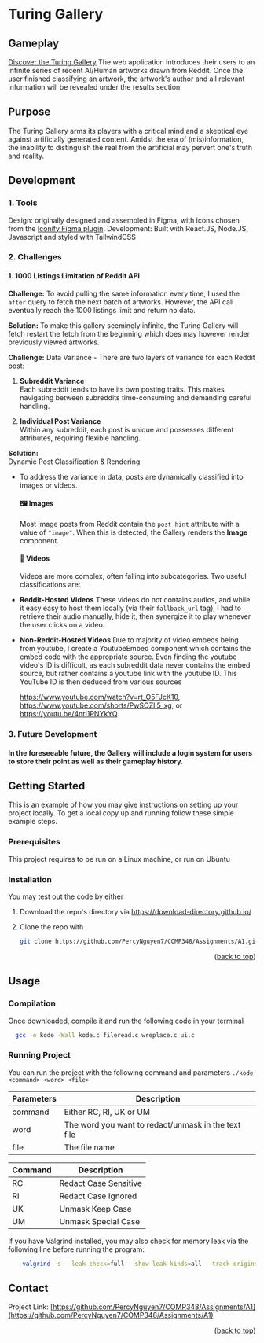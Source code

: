 <!-- PROJECT SHIELDS -->
<!--
*** I'm using markdown "reference style" links for readability.
*** Reference links are enclosed in brackets [ ] instead of parentheses ( ).
*** See the bottom of this document for the declaration of the reference variables
*** for contributors-url, forks-url, etc. This is an optional, concise syntax you may use.
*** https://www.markdownguide.org/basic-syntax/#reference-style-links
-->
<!--[![Contributors][contributors-shield]][contributors-url]
[![Forks][forks-shield]][forks-url]
[![Stargazers][stars-shield]][stars-url]
[![Issues][issues-shield]][issues-url]
[![LinkedIn][linkedin-shield]][linkedin-url] -->



<!-- PROJECT LOGO -->
<br />

<!--   <a href="https://github.com/PercyNguyen7/COMP348/Assignments/A1">
    <img src="images/logo.png" alt="Logo" width="80" height="80">
  </a> -->

# Turing Gallery

## Gameplay
[Discover the Turing Gallery](https://turinggallery.netlify.app/)
The web application introduces their users to an infinite series of recent AI/Human artworks drawn from Reddit. Once the user finished classifying an artwork, the artwork's author and all relevant information will be revealed under the results section. 

## Purpose
The Turing Gallery arms its players with a critical mind and a skeptical eye against artificially generated content.
Amidst the era of (mis)information, the inability to distinguish the real from the artificial may pervert one's truth and reality.

<!-- USAGE EXAMPLES -->
## Development

### 1. Tools
Design: originally designed and assembled in Figma, with icons chosen from the [Iconify Figma plugin](https://iconify.design/). 
Development: Built with React.JS, Node.JS, Javascript and styled with TailwindCSS

### 2. Challenges
#### 1. 1000 Listings Limitation of Reddit API
**Challenge:** 
To avoid pulling the same information every time, I used the `after` query to fetch the next batch of artworks. However, the API call eventually reach the 1000 listings limit and return no data.   

**Solution:** 
To make this gallery seemingly infinite, the Turing Gallery will fetch restart the fetch from the beginning which does may however render previously viewed artworks.  

**Challenge:** Data Variance - There are two layers of variance for each Reddit post:

1. **Subreddit Variance**  
   Each subreddit tends to have its own posting traits. This makes navigating between subreddits time-consuming and demanding careful handling.

2. **Individual Post Variance**  
   Within any subreddit, each post is unique and possesses different attributes, requiring flexible handling.

**Solution:**  
Dynamic Post Classification & Rendering
 * To address the variance in data, posts are dynamically classified into images or videos.

   #### 🖼️ Images
   Most image posts from Reddit contain the `post_hint` attribute with a value of `"image"`.
   When this is detected, the Gallery renders the **Image** component.

   #### 🎥 Videos
   Videos are more complex, often falling into subcategories. Two useful classifications are:

- **Reddit-Hosted Videos**
   These videos do not contains audios, and while it easy easy to host them locally (via their `fallback_url` tag), I had to retrieve their audio manually, hide it, then synergize it to play whenever the user clicks on a video.
  
- **Non-Reddit-Hosted Videos**
   Due to majority of video embeds being from youtube, I create a YoutubeEmbed component which contains the embed code with the appropriate source. Even finding the youtube video's ID is difficult, as each subreddit data never contains the embed source, but rather contains a youtube link with the youtube ID. This YouTube ID is then deduced from various sources

   https://www.youtube.com/watch?v=rt_O5FJcK10, https://www.youtube.com/shorts/PwSOZli5_xg, or https://youtu.be/4nrl1PNYkYQ.


### 3. Future Development
#### In the foreseeable future, the Gallery will include a login system for users to store their point as well as their gameplay history.  


<!-- ABOUT THE PROJECT -->
<!--## About The Project

[![Product Name Screen Shot][product-screenshot]](https://example.com) 

Here's a blank template to get started. To avoid retyping too much info, do a search and replace with your text editor for the following: `PercyNguyen7`, `COMP348/Assignments/A1`, , `PercyNguyen`, `project_title`, `project_description`

<p align="right">(<a href="#readme-top">back to top</a>)</p>



### Built With
* [![Svelte][Svelte.dev]][Svelte-url]
* [![Laravel][Laravel.com]][Laravel-url]
* [![Bootstrap][Bootstrap.com]][Bootstrap-url]
* [![JQuery][JQuery.com]][JQuery-url]

<p align="right">(<a href="#readme-top">back to top</a>)</p>


* [![Next][Next.js]][Next-url]
* [![React][React.js]][React-url]
* [![Vue][Vue.js]][Vue-url]
* [![Angular][Angular.io]][Angular-url] -->


<!-- GETTING STARTED -->
## Getting Started
This is an example of how you may give instructions on setting up your project locally.
To get a local copy up and running follow these simple example steps.

### Prerequisites
This project requires to be run on a Linux machine, or run on Ubuntu

### Installation
You may test out the code by either
1. Download the repo's directory via https://download-directory.github.io/ 
   
2. Clone the repo with
   ```sh
   git clone https://github.com/PercyNguyen7/COMP348/Assignments/A1.git
   ```

<p align="right">(<a href="#readme-top">back to top</a>)</p>

## Usage

### Compilation
Once downloaded, compile it and run the following code in your terminal
```sh
  gcc -o kode -Wall kode.c fileread.c wreplace.c ui.c 
   ```



### Running Project
You can run the project with the following command and parameters
`./kode <command> <word> <file>`

| Parameters | Description |
| ------------- | ------------- |
| command| Either RC, RI, UK or UM |
| word | The word you want to redact/unmask in the text file |
| file | The file name |

| Command  | Description |
| ------------- | ------------- |
| RC | Redact Case Sensitive |
| RI | Redact Case Ignored |
| UK | Unmask Keep Case |
| UM | Unmask Special Case |

If you have Valgrind installed, you may also check for memory leak via the following line before running the program:
```sh
    valgrind -s --leak-check=full --show-leak-kinds=all --track-origins=yes ./kode <command> <word> <file>
```
<!-- ROADMAP -->
<!-- ## Roadmap

- [ ] Feature 1
- [ ] Feature 2
- [ ] Feature 3
    - [ ] Nested Feature

See the [open issues](https://github.com/PercyNguyen7/COMP348/Assignments/A1/issues) for a full list of proposed features (and known issues).

<p align="right">(<a href="#readme-top">back to top</a>)</p> -->



<!-- CONTRIBUTING -->
<!--## Contributing

Contributions are what make the open source community such an amazing place to learn, inspire, and create. Any contributions you make are **greatly appreciated**.

If you have a suggestion that would make this better, please fork the repo and create a pull request. You can also simply open an issue with the tag "enhancement".
Don't forget to give the project a star! Thanks again!

1. Fork the Project
2. Create your Feature Branch (`git checkout -b feature/AmazingFeature`)
3. Commit your Changes (`git commit -m 'Add some AmazingFeature'`)
4. Push to the Branch (`git push origin feature/AmazingFeature`)
5. Open a Pull Request

<p align="right">(<a href="#readme-top">back to top</a>)</p> -->

<!--### Top contributors:

<a href="https://github.com/PercyNguyen7/COMP348/Assignments/A1/graphs/contributors">
  <img src="https://contrib.rocks/image?repo=PercyNguyen7/COMP348/Assignments/A1" alt="contrib.rocks image" />
</a> -->


<!-- CONTACT -->
## Contact

Project Link: [https://github.com/PercyNguyen7/COMP348/Assignments/A1](https://github.com/PercyNguyen7/COMP348/Assignments/A1)

<p align="right">(<a href="#readme-top">back to top</a>)</p>



<!-- ACKNOWLEDGMENTS -->
<!-- ## Acknowledgments

* []()
* []()
* []()

<p align="right">(<a href="#readme-top">back to top</a>)</p> -->



<!-- MARKDOWN LINKS & IMAGES -->
<!-- https://www.markdownguide.org/basic-syntax/#reference-style-links -->
<!--[contributors-shield]: https://img.shields.io/github/contributors/PercyNguyen7/COMP348/Assignments/A1.svg?style=for-the-badge
[contributors-url]: https://github.com/PercyNguyen7/COMP348/Assignments/A1/graphs/contributors
[forks-shield]: https://img.shields.io/github/forks/PercyNguyen7/COMP348/Assignments/A1.svg?style=for-the-badge
[forks-url]: https://github.com/PercyNguyen7/COMP348/Assignments/A1/network/members
[stars-shield]: https://img.shields.io/github/stars/PercyNguyen7/COMP348/Assignments/A1.svg?style=for-the-badge
[stars-url]: https://github.com/PercyNguyen7/COMP348/Assignments/A1/stargazers
[issues-shield]: https://img.shields.io/github/issues/PercyNguyen7/COMP348/Assignments/A1.svg?style=for-the-badge
[issues-url]: https://github.com/PercyNguyen7/COMP348/Assignments/A1/issues
[license-shield]: https://img.shields.io/github/license/PercyNguyen7/COMP348/Assignments/A1.svg?style=for-the-badge
[license-url]: https://github.com/PercyNguyen7/COMP348/Assignments/A1/blob/master/LICENSE.txt
[linkedin-shield]: https://img.shields.io/badge/-LinkedIn-black.svg?style=for-the-badge&logo=linkedin&colorB=555
[linkedin-url]: https://linkedin.com/in/PercyNguyen
[product-screenshot]: images/screenshot.png
[Next.js]: https://img.shields.io/badge/next.js-000000?style=for-the-badge&logo=nextdotjs&logoColor=white
[Next-url]: https://nextjs.org/
[React.js]: https://img.shields.io/badge/React-20232A?style=for-the-badge&logo=react&logoColor=61DAFB
[React-url]: https://reactjs.org/
[Vue.js]: https://img.shields.io/badge/Vue.js-35495E?style=for-the-badge&logo=vuedotjs&logoColor=4FC08D
[Vue-url]: https://vuejs.org/
[Angular.io]: https://img.shields.io/badge/Angular-DD0031?style=for-the-badge&logo=angular&logoColor=white
[Angular-url]: https://angular.io/
[Svelte.dev]: https://img.shields.io/badge/Svelte-4A4A55?style=for-the-badge&logo=svelte&logoColor=FF3E00
[Svelte-url]: https://svelte.dev/
[Laravel.com]: https://img.shields.io/badge/Laravel-FF2D20?style=for-the-badge&logo=laravel&logoColor=white
[Laravel-url]: https://laravel.com
[Bootstrap.com]: https://img.shields.io/badge/Bootstrap-563D7C?style=for-the-badge&logo=bootstrap&logoColor=white
[Bootstrap-url]: https://getbootstrap.com
[JQuery.com]: https://img.shields.io/badge/jQuery-0769AD?style=for-the-badge&logo=jquery&logoColor=white
[JQuery-url]: https://jquery.com -->
